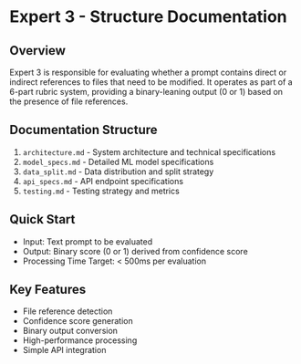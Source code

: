 # Expert 3 - Structure Documentation

## Overview
Expert 3 is responsible for evaluating whether a prompt contains direct or indirect references to files that need to be modified. It operates as part of a 6-part rubric system, providing a binary-leaning output (0 or 1) based on the presence of file references.

## Documentation Structure
1. `architecture.md` - System architecture and technical specifications
2. `model_specs.md` - Detailed ML model specifications
3. `data_split.md` - Data distribution and split strategy
4. `api_specs.md` - API endpoint specifications
5. `testing.md` - Testing strategy and metrics

## Quick Start
- Input: Text prompt to be evaluated
- Output: Binary score (0 or 1) derived from confidence score
- Processing Time Target: < 500ms per evaluation

## Key Features
- File reference detection
- Confidence score generation
- Binary output conversion
- High-performance processing
- Simple API integration 